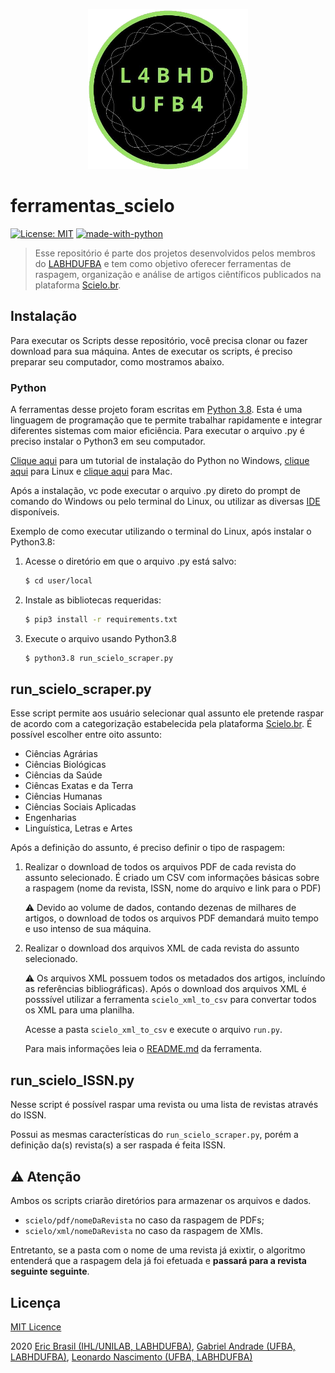 <p align="center"><img src="img/labhd.png" height="256" width="256"/></p>

# ferramentas_scielo

[![License: MIT](https://img.shields.io/badge/License-MIT-yellow.svg)](https://opensource.org/licenses/MIT) [![made-with-python](https://img.shields.io/badge/Made%20with-Python-1f425f.svg)](https://www.python.org/)

>Esse repositório é parte dos projetos desenvolvidos pelos membros do [LABHDUFBA](http://labhd.ufba.br/) e tem como objetivo oferecer ferramentas de raspagem, organização e análise de artigos ciêntíficos publicados na plataforma [Scielo.br](https://www.scielo.br/scielo.php?script=sci_home&lng=pt&nrm=iso).

## Instalação

Para executar os Scripts desse repositório, você precisa clonar ou fazer download para sua máquina. Antes de executar os scripts, é preciso preparar seu computador, como mostramos abaixo.

### Python

A ferramentas desse projeto foram escritas em [Python 3.8](https://www.python.org/). Esta é uma linguagem de programação que te permite trabalhar rapidamente e integrar diferentes sistemas com maior eficiência.
Para executar o arquivo .py é preciso instalar o Python3 em seu computador.

[Clique aqui](https://python.org.br/instalacao-windows/) para um tutorial de instalação do Python no Windows, [clique aqui](https://python.org.br/instalacao-linux/) para Linux e [clique aqui](https://python.org.br/instalacao-mac/)
para Mac.

Após a instalação, vc pode executar o arquivo .py direto do prompt de comando do Windows ou pelo terminal do Linux, ou utilizar as diversas [IDE](https://pt.wikipedia.org/wiki/Ambiente_de_desenvolvimento_integrado) disponíveis.

Exemplo de como executar utilizando o terminal do Linux, após instalar o Python3.8:

1. Acesse o diretório em que o arquivo .py está salvo:
   ```sh
   $ cd user/local
   ```
1. Instale as bibliotecas requeridas:
   ```sh
   $ pip3 install -r requirements.txt
   ```
1. Execute o arquivo usando Python3.8
   ```sh
   $ python3.8 run_scielo_scraper.py
   ```
## run_scielo_scraper.py

Esse script permite aos usuário selecionar qual assunto ele pretende raspar de acordo com a categorização estabelecida pela plataforma [Scielo.br](https://www.scielo.br/scielo.php?script=sci_subject&lng=pt&nrm=iso). É possível escolher entre oito assunto:

* Ciências Agrárias
* Ciências Biológicas
* Ciências da Saúde
* Ciêncas Exatas e da Terra 
* Ciências Humanas
* Ciências Sociais Aplicadas
* Engenharias
* Linguística, Letras e Artes

Após a definição do assunto, é preciso definir o tipo de raspagem: 

1. Realizar o download de todos os arquivos PDF de cada revista do assunto selecionado. É criado um CSV com informações básicas sobre a raspagem (nome da revista, ISSN, nome do arquivo e link para o PDF)

    :warning: Devido ao volume de dados, contando dezenas de milhares de artigos, o download de todos os arquivos PDF demandará  muito tempo e uso intenso de sua máquina.

2. Realizar o download dos arquivos XML de cada revista do assunto selecionado.
    
    :warning: Os arquivos XML possuem todos os metadados dos artigos, incluíndo as referências bibliográficas). Após o download dos arquivos XML é posssível utilizar a ferramenta `scielo_xml_to_csv` para convertar todos os XML para uma planilha.

    Acesse a pasta `scielo_xml_to_csv` e execute o arquivo `run.py`.

    Para mais informações leia o [README.md](scielo_xml_to_csv/README.md) da ferramenta.

## run_scielo_ISSN.py

Nesse script é possível raspar uma revista ou uma lista de revistas através do ISSN.

Possui as mesmas características do `run_scielo_scraper.py`, porém a definição da(s) revista(s) a ser raspada é feita ISSN. 

## :warning: Atenção

Ambos os scripts criarão diretórios para armazenar os arquivos e dados.

- `scielo/pdf/nomeDaRevista` no caso da raspagem de PDFs;
- `scielo/xml/nomeDaRevista` no caso da raspagem de XMls.

Entretanto, se a pasta com o nome de uma revista já exixtir, o algoritmo entenderá que a raspagem dela já foi efetuada e **passará para a revista seguinte seguinte**.

## Licença 

[MIT Licence](LICENSE)

2020 [Eric Brasil (IHL/UNILAB, LABHDUFBA)](https://github.com/ericbrasiln), [Gabriel Andrade (UFBA, LABHDUFBA)](https://github.com/gabrielsandrade), [Leonardo Nascimento (UFBA, LABHDUFBA)](https://github.com/leofn)
